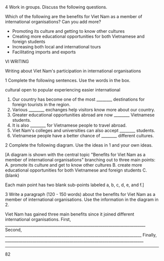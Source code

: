 4 Work in groups. Discuss the following questions.

Which of the following are the benefits for Viet Nam as a member of international organisations? Can you add more?
- Promoting its culture and getting to know other cultures
- Creating more educational opportunities for both Vietnamese and foreign students
- Increasing both local and international tours
- Facilitating imports and exports

VI WRITING

Writing about Viet Nam's participation in international organisations

1 Complete the following sentences. Use the words in the box.

cultural       open to       popular
experiencing       easier       international

1. Our country has become one of the most ________ destinations for foreign tourists in the region.
2. Various ________ exchanges help visitors know more about our country.
3. Greater educational opportunities abroad are now ________ Vietnamese students.
4. It is also ________ for Vietnamese people to travel abroad.
5. Viet Nam's colleges and universities can also accept ________ students.
6. Vietnamese people have a better chance of ________ different cultures.

2 Complete the following diagram. Use the ideas in 1 and your own ideas.

[A diagram is shown with the central topic "Benefits for Viet Nam as a member of international organisations" branching out to three main points:
A. promote its culture and get to know other cultures
B. create more educational opportunities for both Vietnamese and foreign students
C. (blank)

Each main point has two blank sub-points labeled a, b, c, d, e, and f.]

3 Write a paragraph (120 - 150 words) about the benefits for Viet Nam as a member of international organisations. Use the information in the diagram in 2.

Viet Nam has gained three main benefits since it joined different international organisations.
First, ________________________________________________________________________
Second, ______________________________________________________________________
Finally, _______________________________________________________________________
_____________________________________________________________________________

82